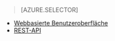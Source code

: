 > [AZURE.SELECTOR]
- [Webbasierte Benutzeroberfläche](../articles/hdinsight/hdinsight-hadoop-manage-ambari.md)
- [REST-API](../articles/hdinsight/hdinsight-hadoop-manage-ambari-rest-api.md)